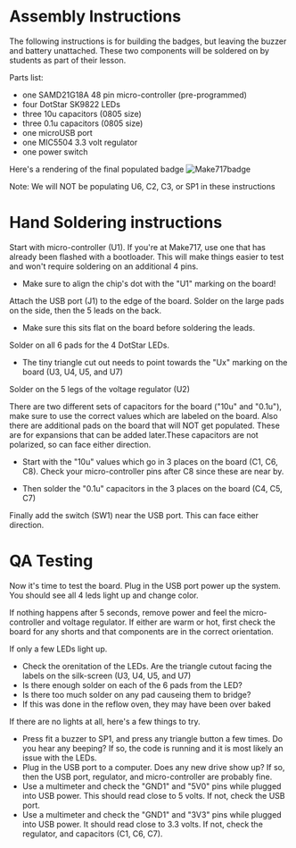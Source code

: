 # Assembly Instructions

The following instructions is for building the badges, but leaving the buzzer and battery unattached. These two components will be soldered on by students as part of their lesson.

Parts list:
 * one SAMD21G18A 48 pin micro-controller (pre-programmed)
 * four DotStar SK9822 LEDs
 * three 10u capacitors (0805 size)
 * three 0.1u capacitors (0805 size)
 * one microUSB port
 * one MIC5504 3.3 volt regulator
 * one power switch
 

Here's a rendering of the final populated badge
![Make717badge](https://github.com/make717gh/MemoryGame-PCB/blob/master/front_badge.png)

Note: We will NOT be populating U6, C2, C3, or SP1 in these instructions

# Hand Soldering instructions

Start with micro-controller (U1). If you're at Make717, use one that has already been flashed with a bootloader. This will make things easier to test and won't require soldering on an additional 4 pins.
 * Make sure to align the chip's dot with the "U1" marking on the board!

Attach the USB port (J1) to the edge of the board. Solder on the large pads on the side, then the 5 leads on the back.
  * Make sure this sits flat on the board before soldering the leads.

Solder on all 6 pads for the 4 DotStar LEDs. 
 * The tiny triangle cut out needs to point towards the "Ux" marking on the board (U3, U4, U5, and U7)

Solder on the 5 legs of the voltage regulator (U2)

There are two different sets of capacitors for the board ("10u" and "0.1u"), make sure to use the correct values which are labeled on the board. Also there are additional pads on the board that will NOT get populated. These are for expansions that can be added later.These capacitors are not polarized, so can face either direction. 

 * Start with the "10u" values which go in 3 places on the board (C1, C6, C8). Check your micro-controller pins after C8 since these are near by.

 * Then solder the "0.1u" capacitors in the 3 places on the board (C4, C5, C7)

Finally add the switch (SW1) near the USB port. This can face either direction.

# QA Testing

Now it's time to test the board. Plug in the USB port power up the system. You should see all 4 leds light up and change color.

If nothing happens after 5 seconds, remove power and feel the micro-controller and voltage regulator. If either are warm or hot, first check the board for any shorts and that components are in the correct orientation.

If only a few LEDs light up.
 * Check the orenitation of the LEDs. Are the triangle cutout facing the labels on the silk-screen (U3, U4, U5, and U7)
 * Is there enough solder on each of the 6 pads from the LED?
 * Is there too much solder on any pad causeing them to bridge?
 * If this was done in the reflow oven, they may have been over baked

If there are no lights at all, here's a few things to try.
 * Press fit a buzzer to SP1, and press any triangle button a few times. Do you hear any beeping? If so, the code is running and it is most likely an issue with the LEDs.
 * Plug in the USB port to a computer. Does any new drive show up? If so, then the USB port, regulator, and micro-controller are probably fine.
 * Use a multimeter and check the "GND1" and "5V0" pins while plugged into USB power. This should read close to 5 volts. If not, check the USB port.
 * Use a multimeter and check the "GND1" and "3V3" pins while plugged into USB power. It should read close to 3.3 volts. If not, check the regulator, and capacitors (C1, C6, C7).

